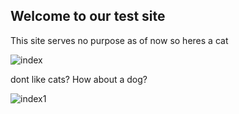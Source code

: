 ## Welcome to our test site

This site serves no purpose as of now so heres a cat



![index](https://user-images.githubusercontent.com/93359470/151295208-ec0df181-ada2-4257-be67-5b9f6d4e842e.jpg)

dont like cats? How about a dog?


![index1](https://user-images.githubusercontent.com/93359470/151295392-a681f8a0-7c8e-43f5-8353-7afe2d67ddcc.jpg)

